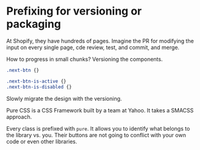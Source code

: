 # Prefixing for versioning or packaging

At Shopify, they have hundreds of pages. Imagine the PR for modifying the input on every single page, cde review, test, and commit, and merge.

How to progress in small chunks? Versioning the components.

```css
.next-btn {}

.next-btn-is-active {}
.next-btn-is-disabled {}
```

Slowly migrate the design with the versioning. 

Pure CSS is a CSS Framework built by a team at Yahoo. It takes a SMACSS approach.

Every class is prefixed with `pure`. It allows you to identify what belongs to the library vs. you. Their buttons are not going to conflict with your own code or even other libraries.